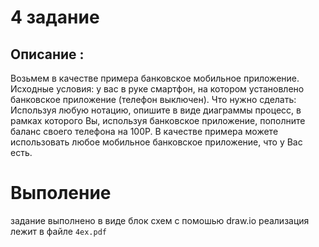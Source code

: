 # 4 задание 
## Описание :
Возьмем в качестве примера банковское мобильное приложение. 
Исходные условия: у вас в руке смартфон, на котором установлено банковское приложение (телефон выключен).
Что нужно сделать:
Используя любую нотацию, опишите в виде диаграммы процесс, в рамках которого Вы, используя банковское приложение, 
пополните баланс своего телефона на 100Р. В качестве примера можете использовать любое мобильное банковское приложение, что у Вас есть.

# Выполение 
задание выполнено в виде блок схем с помошью draw.io реализация лежит в файле   `4ex.pdf`
